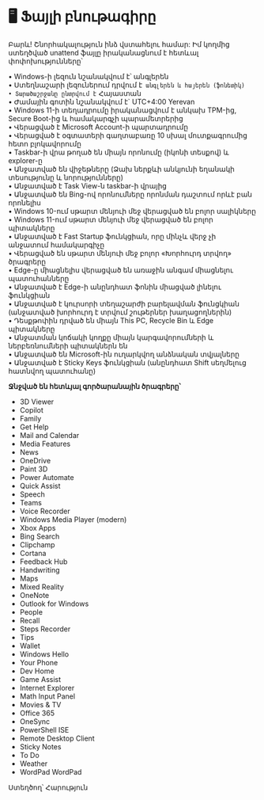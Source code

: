 # 🖥 Ֆայլի բնութագիրը

Բարև! Շնորհակալություն ինձ վստահելու համար: Իմ կողմից ստեղծված unattend 
ֆայլը իրականացնում է հետևալ փոփոխությունները՝

• Windows-ի լեզուն նշանակվում է՝ անգլերեն  
• Ստեղնաշարի լեզուներում դրվում է` անգլերեն և հայերեն (ֆոնետիկ)  
• Տարածաշրջանը ընտրվում է` Հայաստան  
• Ժամային գոտին նշանակվում է` UTC+4:00 Yerevan  
• Windows 11-ի տեղադրումը իրականացվում է անկախ TPM-ից, Secure Boot-ից և համակարգչի պարամետրերից  
• Վերացված է Microsoft Account-ի պարտադրումը  
• Վերացված է օգտատերի գաղտաբառը 10 սխալ մուտքագրումից հետո բլոկավորումը  
• Taskbar-ի վրա թողած են միայն որոնումը (իկոնի տեսքով) և explorer-ը  
• Անջատված են վիջեթները (Ձախ ներքևի անկյունի եղանակի տեսությունը և նորությունները)  
• Անջատված է Task View-ն taskbar-ի վրայից  
• Անջատված են Bing-ով որոնումները որոնման դաշտում որևէ բան որոնելիս  
• Windows 10-ում սթարտ մենյուի մեջ վերացված են բոլոր սալիկները   
• Windows 11-ում սթարտ մենյուի մեջ վերացված են բոլոր պիտակները  
• Անջատված է Fast Startup ֆունկցիան, որը մինչև վերջ չի անջատում համակարգիչը  
• Վերացված են սթարտ մենյուի մեջ բոլոր «Խորհուրդ տրվող» ծրագրերը  
• Edge-ը միացնելիս վերացված են առաջին անգամ միացնելու պատուհանները  
• Անջատված է Edge-ի անընդհատ ֆոնին միացված լինելու ֆունկցիան  
• Անջատված է կուրսորի տեղաշարժի բարելավման ֆունցկիան (անջատված խորհուրդ է տրվում շութերներ խաղացողներին)  
• Դեսքթոփին դրված են միայն This PC, Recycle Bin և Edge պիտակները  
• Անջատման կոճակի կողքը միայն կարգավորումների և ներբեռնումների պիտակներն են  
• Անջատված են Microsoft-ին ուղարկվող անձնական տվյալները  
• Անջատված է Sticky Keys ֆունկցիան (անընդհատ Shift սեղմելուց հատնվող պատուհանը)  

**Ջնջված են հետևյալ գործարանային ծրագրերը՝**  
- 3D Viewer  
- Copilot  
- Family  
- Get Help  
- Mail and Calendar  
- Media Features  
- News  
- OneDrive  
- Paint 3D  
- Power Automate  
- Quick Assist  
- Speech  
- Teams  
- Voice Recorder  
- Windows Media Player (modern)  
- Xbox Apps  
- Bing Search  
- Clipchamp  
- Cortana  
- Feedback Hub  
- Handwriting  
- Maps  
- Mixed Reality  
- OneNote  
- Outlook for Windows  
- People  
- Recall  
- Steps Recorder  
- Tips  
- Wallet  
- Windows Hello  
- Your Phone  
- Dev Home  
- Game Assist  
- Internet Explorer  
- Math Input Panel  
- Movies & TV  
- Office 365  
- OneSync  
- PowerShell ISE  
- Remote Desktop Client  
- Sticky Notes  
- To Do  
- Weather  
- WordPad
WordPad  

Ստեղծող՝ Հարություն 
